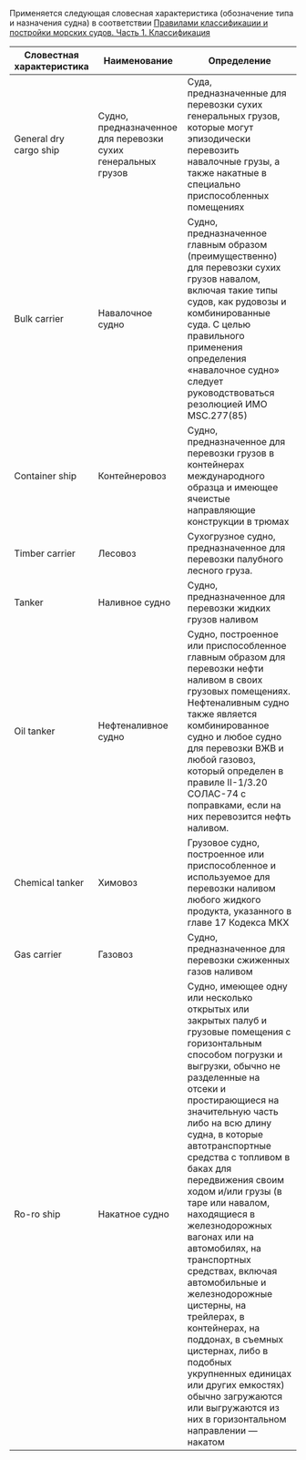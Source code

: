 Применяется следующая словесная характеристика (обозначение типа и назначения судна) в соответствии [Правилами классификации и постройки морских судов. Часть 1. Классификация](../reference/part1_classification.pdf#page=126)

| Словестная характеристика | Наименование | Определение |
|---------------------------|--------------|-------------|
| General dry cargo ship | Судно, предназначенное для перевозки сухих генеральных грузов |Суда, предназначенные для перевозки сухих генеральных грузов, которые могут эпизодически перевозить навалочные грузы, а также накатные в специально приспособленных помещениях
| Bulk carrier | Навалочное судно | Cудно, предназначенное главным образом (преимущественно) для перевозки сухих грузов навалом, включая такие типы судов, как рудовозы и комбинированные суда. С целью правильного применения определения «навалочное судно» следует руководствоваться резолюцией ИМО MSC.277(85)
| Container ship | Контейнеровоз | Cудно, предназначенное для перевозки грузов в контейнерах международного образца и имеющее ячеистые направляющие конструкции в трюмах
| Timber carrier | Лесовоз | Сухогрузное судно, предназначенное для перевозки палубного лесного груза.
| Tanker | Наливное судно | Cудно, предназначенное для перевозки жидких грузов наливом
| Oil tanker | Нефтеналивное судно | Судно, построенное или приспособленное главным образом для перевозки нефти наливом в своих грузовых помещениях. Нефтеналивным судно также является комбинированное судно и любое судно для перевозки ВЖВ и любой газовоз, который определен в правиле II-1/3.20 СОЛАС-74 c поправками, если на них перевозится нефть наливом.
| Chemical tanker | Химовоз | Грузовое судно, построенное или приспособленное и используемое для перевозки наливом любого жидкого продукта, указанного в главе 17 Кодекса МКХ
| Gas carrier | Газовоз | Судно, предназначенное для перевозки сжиженных газов наливом
| Ro-ro ship | Накатное судно | Судно, имеющее одну или несколько открытых или закрытых палуб и грузовые помещения с горизонтальным способом погрузки и выгрузки, обычно не разделенные на отсеки и простирающиеся на значительную часть либо на всю длину судна, в которые автотранспортные средства с топливом в баках для передвижения своим ходом и/или грузы (в таре или навалом, находящиеся в железнодорожных вагонах или на автомобилях, на транспортных средствах, включая автомобильные и железнодорожные цистерны, на трейлерах, в контейнерах, на поддонах, в съемных цистернах, либо в подобных укрупненных единицах или других емкостях) обычно загружаются или выгружаются из них в горизонтальном направлении — накатом
  